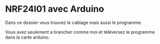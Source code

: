 # NRF24l01 avec Arduino
Dans ce dossier vous trouvez le cablage mais aussi le programme.

Vous avez seulement a brancher comme moi et téléversez le programme dans la carte arduino.
